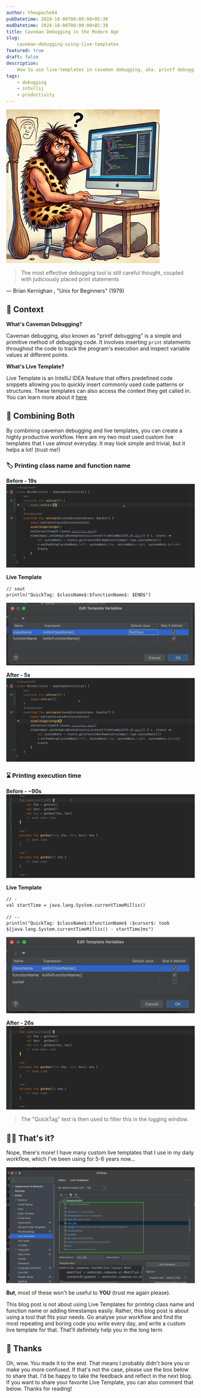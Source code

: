```yaml
---
author: theapache64
pubDatetime: 2024-10-08T00:00:00+05:30
modDatetime: 2024-10-08T00:00:00+05:30
title: Caveman Debugging in the Modern Age
slug: 
    caveman-debugging-using-live-templates
featured: true
draft: false
description: 
    How to use live-templates in caveman debugging, aka. printf debugging
tags:
    - debugging
    - intellij
    - productivity
---
```


![caveman debuggin](caveman.png)

> The most effective debugging tool is still careful thought, coupled with judiciously placed print statements

 — Brian Kernighan , "Unix for Beginners" (1979)

## 📗 Context

**What's Caveman Debugging?**

Caveman debugging, also known as "printf debugging" is a simple and primitive method of debugging code. It involves inserting `print` statements throughout the code to track the program's execution and inspect variable values at different points.

**What's Live Template?**

Live Template is an IntelliJ IDEA feature that offers predefined code snippets allowing you to quickly insert commonly used code patterns or structures. These templates can also access the context they get called in. You can learn more about it [here](https://www.jetbrains.com/help/idea/creating-and-editing-live-templates.html)


## 🔀 Combining Both 

By combining caveman debugging and live templates, you can create a highly productive workflow. Here are my two most used custom live templates that I use almost everyday. It may look simple and trivial, but it helps a lot! (trust me!)

### 🏷️ Printing class name and function name

**Before - 19s**
![](before.mov.gif)

**Live Template**

```
// sout
println("QuickTag: $className$:$functionName$: $END$")
```

![live template config for class name and function name printing](image-11.png)

**After - 5s**
![](after.mov.gif)


### ⌛ Printing execution time

**Before - ~90s**
![](time-calc-before.mov.gif)

**Live Template**

```
// -
val startTime = java.lang.System.currentTimeMillis()

// --
println("QuickTag: $className$:$functionName$ :$cursor$: took ${java.lang.System.currentTimeMillis() - startTime}ms")
```

![live template config for timestamp printing](image-19.png)

**After - 26s**
![](time-calc-after.mov.gif)

> The "QuickTag" text is then used to filter this in the logging window. 

## 🤷‍♂️ That's it?

Nope, there's more! I have many custom live templates that I use in my daily workflow, which I've been using for 5-6 years now...

![custom templates](image-20.png)

**But**, most of these won't be useful to **YOU** (trust me again please).

This blog post is not about using Live Templates for printing class name and function name or adding timestamps easily. Rather, this blog post is about using a tool that fits your needs. Go analyse your workflow and find the most repeating and boring code you write every day, and write a custom live template for that. That'll definitely help you in the long term

## 🤝 Thanks

Oh, wow. You made it to the end. That means I probably didn't bore you or make you more confused. If that's not the case, please use the box below to share that. I'd be happy to take the feedback and reflect in the next blog. If you want to share your favorite Live Template, you can also comment that below. Thanks for reading!